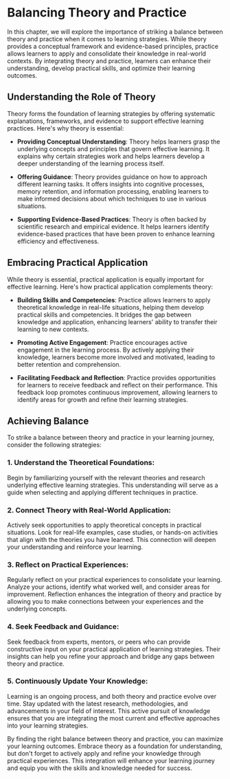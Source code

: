 Balancing Theory and Practice
======================================

In this chapter, we will explore the importance of striking a balance between theory and practice when it comes to learning strategies. While theory provides a conceptual framework and evidence-based principles, practice allows learners to apply and consolidate their knowledge in real-world contexts. By integrating theory and practice, learners can enhance their understanding, develop practical skills, and optimize their learning outcomes.

Understanding the Role of Theory
--------------------------------

Theory forms the foundation of learning strategies by offering systematic explanations, frameworks, and evidence to support effective learning practices. Here's why theory is essential:

* **Providing Conceptual Understanding**: Theory helps learners grasp the underlying concepts and principles that govern effective learning. It explains why certain strategies work and helps learners develop a deeper understanding of the learning process itself.

* **Offering Guidance**: Theory provides guidance on how to approach different learning tasks. It offers insights into cognitive processes, memory retention, and information processing, enabling learners to make informed decisions about which techniques to use in various situations.

* **Supporting Evidence-Based Practices**: Theory is often backed by scientific research and empirical evidence. It helps learners identify evidence-based practices that have been proven to enhance learning efficiency and effectiveness.

Embracing Practical Application
-------------------------------

While theory is essential, practical application is equally important for effective learning. Here's how practical application complements theory:

* **Building Skills and Competencies**: Practice allows learners to apply theoretical knowledge in real-life situations, helping them develop practical skills and competencies. It bridges the gap between knowledge and application, enhancing learners' ability to transfer their learning to new contexts.

* **Promoting Active Engagement**: Practice encourages active engagement in the learning process. By actively applying their knowledge, learners become more involved and motivated, leading to better retention and comprehension.

* **Facilitating Feedback and Reflection**: Practice provides opportunities for learners to receive feedback and reflect on their performance. This feedback loop promotes continuous improvement, allowing learners to identify areas for growth and refine their learning strategies.

Achieving Balance
-----------------

To strike a balance between theory and practice in your learning journey, consider the following strategies:

### 1. Understand the Theoretical Foundations:

Begin by familiarizing yourself with the relevant theories and research underlying effective learning strategies. This understanding will serve as a guide when selecting and applying different techniques in practice.

### 2. Connect Theory with Real-World Application:

Actively seek opportunities to apply theoretical concepts in practical situations. Look for real-life examples, case studies, or hands-on activities that align with the theories you have learned. This connection will deepen your understanding and reinforce your learning.

### 3. Reflect on Practical Experiences:

Regularly reflect on your practical experiences to consolidate your learning. Analyze your actions, identify what worked well, and consider areas for improvement. Reflection enhances the integration of theory and practice by allowing you to make connections between your experiences and the underlying concepts.

### 4. Seek Feedback and Guidance:

Seek feedback from experts, mentors, or peers who can provide constructive input on your practical application of learning strategies. Their insights can help you refine your approach and bridge any gaps between theory and practice.

### 5. Continuously Update Your Knowledge:

Learning is an ongoing process, and both theory and practice evolve over time. Stay updated with the latest research, methodologies, and advancements in your field of interest. This active pursuit of knowledge ensures that you are integrating the most current and effective approaches into your learning strategies.

By finding the right balance between theory and practice, you can maximize your learning outcomes. Embrace theory as a foundation for understanding, but don't forget to actively apply and refine your knowledge through practical experiences. This integration will enhance your learning journey and equip you with the skills and knowledge needed for success.

